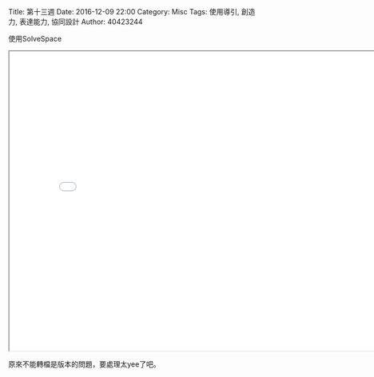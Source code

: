 Title: 第十三週
Date: 2016-12-09 22:00
Category: Misc
Tags: 使用導引, 創造力, 表達能力, 協同設計
Author: 40423244

<p>使用SolveSpace<p>

<!-- PELICAN_END_SUMMARY -->

<iframe src="./../data/w13.html" width="800" height="600"></iframe>

原來不能轉檔是版本的問題，要處理太yee了吧。

